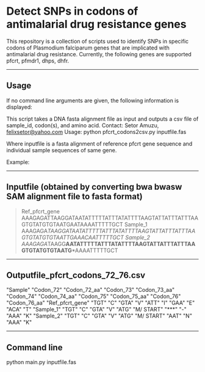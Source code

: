 Detect SNPs in codons of antimalarial drug resistance genes
===========================================================
This repository is a collection of scripts used to identify SNPs in specific codons of Plasmodium falciparum genes that
are implicated with antimalarial drug resistance. Currently, the following genes are supported pfcrt, pfmdr1, dhps, dhfr.

-----------------------------------------------------------
Usage
-----------------------------------------------------------

If no command line arguments are given, the following information is displayed:

This script takes a DNA fasta alignment file as input and outputs a csv file of sample_id, codon(s), and amino acid.
Contact: Setor Amuzu, felixsetor@yahoo.com
Usage: python pfcrt_codons2csv.py inputfile.fas

Where inputfile is a fasta alignment of reference pfcrt gene sequence and individual sample sequences of same gene.

Example:

-------------------------------------------------------------------------------------------------------------
Inputfile (obtained by converting bwa bwasw SAM alignment file to fasta format)
-------------------------------------------------------------------------------------------------------------

>Ref_pfcrt_gene
AAAGAGATTAAGGATAATATTTTTATTTATATTTTAAGTATTATTTATTTAAGTGTATGTGTAATGAATAAAATTTTTGCT
>Sample_1
AAAGAGA*TAAGGATAATATTTTTATTTATATTTTAAGTATTATTTATTTAAGTGTATGTGTAATTGAAACAATTTTTGCT
>Sample_2
AAAGAGA*TAAGG**AATATTTTTATTTATATTTTAAGTATTATTTATTTAAGTGTATGTGTAATG***AAAATTTTTGCT

-------------------------------------------------------------------------------------------------------------
Outputfile_pfcrt_codons_72_76.csv
-------------------------------------------------------------------------------------------------------------

"Sample"	"Codon_72"	"Codon_72_aa"	"Codon_73"	"Codon_73_aa"	"Codon_74"	"Codon_74_aa"	"Codon_75"	"Codon_75_aa"	"Codon_76"	"Codon_76_aa"
"Ref_pfcrt_gene"	"TGT"	"C"	"GTA"	"V"	"ATT"	"I"	"GAA"	"E"	"ACA"	"T"
"Sample_1"	"TGT"	"C"	"GTA"	"V"	"ATG"	"M/ START"	"***"	"-"	"AAA"	"K"
"Sample_2"	"TGT"	"C"	"GTA"	"V"	"ATG"	"M/ START"	"AAT"	"N"	"AAA"	"K"

-------------------------------------------------------------------------------------------------------------
Command line
-------------------------------------------------------------------------------------------------------------

python main.py inputfile.fas


